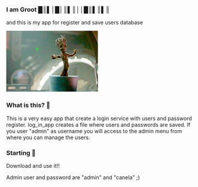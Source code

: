 ### I am Groot █║▌│█│║▌║││█║▌║▌║
and this is my app for register and save users database

![](source.gif)
                 

### What is this? 📄

This is a very easy app that create a login service with users and password register.
log_in_app creates a file where users and passwords are saved. 
If you user "admin" as username you will access to the admin menu from where you can manage the users. 

### Starting 🚀

Download and use it!! 

Admin user and password are "admin" and "canela" ;) 


